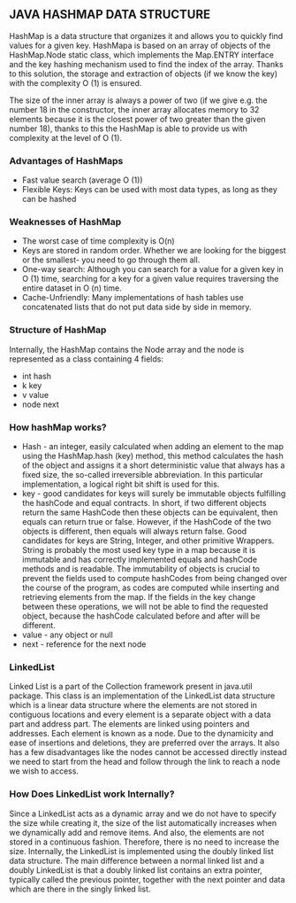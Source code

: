 ## **JAVA HASHMAP DATA STRUCTURE**

HashMap is a data structure that organizes it and allows you to quickly find values 
for a given key. HashMapa is based on an array of objects of the HashMap.Node static 
class, which implements the Map.ENTRY interface and the key hashing mechanism used to 
find the index of the array. Thanks to this solution, the storage and extraction of 
objects (if we know the key) with the complexity O (1) is ensured.


The size of the inner array is always a power of two (if we give e.g. the number 
18 in the constructor, the inner array allocates memory to 32 elements because 
it is the closest power of two greater than the given number 18), thanks to this 
the HashMap is able to provide us with complexity at the level of O (1).

### **Advantages of HashMaps**

- Fast value search (average O (1))
- Flexible Keys: Keys can be used with most data types, as long as they can be hashed

### **Weaknesses of HashMap**

- The worst case of time complexity is O(n)
- Keys are stored in random order. Whether we are looking for the biggest or the
  smallest- you need to go through them all.
- One-way search: Although you can search for a value for a given key in O (1) 
  time, searching for a key for a given value requires traversing the entire 
  dataset in O (n) time.
- Cache-Unfriendly: Many implementations of hash tables use concatenated lists 
  that do not put data side by side in memory.

### **Structure of HashMap** 

Internally, the HashMap contains the Node array and the node is represented as 
a class containing 4 fields:

- int hash
- k key
- v value
- node next

### **How hashMap works?** 

- Hash - an integer, easily calculated when adding an element to the map using 
        the HashMap.hash (key) method, this method calculates the hash of the object 
        and assigns it a short deterministic value that always has a fixed size, the 
        so-called irreversible abbreviation. In this particular implementation, a logical 
        right bit shift is used for this.
- key - good candidates for keys will surely be immutable objects fulfilling 
        the hashCode and equal contracts. In short, if two different objects return the 
        same HashCode then these objects can be equivalent, then equals can return true or false. 
        However, if the HashCode of the two objects is different, then equals will always 
        return false. Good candidates for keys are String, Integer, and other primitive Wrappers. 
        String is probably the most used key type in a map because it is immutable and has 
        correctly implemented equals and hashCode methods and is readable. The immutability 
        of objects is crucial to prevent the fields used to compute hashCodes from being 
        changed over the course of the program, as codes are computed while inserting and 
        retrieving elements from the map. If the fields in the key change between these 
        operations, we will not be able to find the requested object, because the hashCode 
        calculated before and after will be different.
- value - any object or null
- next - reference for the next node

### **LinkedList** 

Linked List is a part of the Collection framework present in java.util package. 
This class is an implementation of the LinkedList data structure which is a linear 
data structure where the elements are not stored in contiguous locations and every 
element is a separate object with a data part and address part. The elements are 
linked using pointers and addresses. Each element is known as a node. Due to the 
dynamicity and ease of insertions and deletions, they are preferred over the arrays. 
It also has a few disadvantages like the nodes cannot be accessed directly instead we 
need to start from the head and follow through the link to reach a node we wish to access.

### **How Does LinkedList work Internally?**

Since a LinkedList acts as a dynamic array and we do not have to specify the size 
while creating it, the size of the list automatically increases when we dynamically 
add and remove items. And also, the elements are not stored in a continuous fashion. 
Therefore, there is no need to increase the size. Internally, the LinkedList is 
implemented using the doubly linked list data structure. The main difference between 
a normal linked list and a doubly LinkedList is that a doubly linked list contains 
an extra pointer, typically called the previous pointer, together with the next pointer 
and data which are there in the singly linked list. 